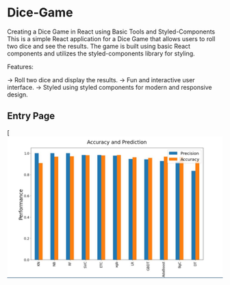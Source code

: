 # Dice-Game
Creating a Dice Game in React using Basic Tools and Styled-Components  This is a simple React application for a Dice Game that allows users to roll two dice and see the results. The game is built using basic React components and utilizes the styled-components library for styling.

Features:

-> Roll two dice and display the results.
-> Fun and interactive user interface.
-> Styled using styled components for modern and responsive design.

## Entry Page
[![image](https://github.com/tavanojirutik/Spam-Mail-Predication-ML/blob/master/accuracy%20and%20precision.JPG)




